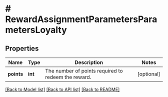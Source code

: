 # # RewardAssignmentParametersParametersLoyalty

## Properties

Name | Type | Description | Notes
------------ | ------------- | ------------- | -------------
**points** | **int** | The number of points required to redeem the reward. | [optional]

[[Back to Model list]](../../README.md#models) [[Back to API list]](../../README.md#endpoints) [[Back to README]](../../README.md)

